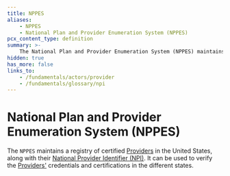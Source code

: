 ```yaml
---
title: NPPES
aliases:
    - NPPES
    - National Plan and Provider Enumeration System (NPPES)
pcx_content_type: definition
summary: >-
    The National Plan and Provider Enumeration System (NPPES) maintains a registry of certified [Providers](/fundamentals/actors/provider) in the United States, along with their [National Provider Identifier (NPI)](/fundamentals/glossary/npi).
hidden: true
has_more: false
links_to:
    - /fundamentals/actors/provider
    - /fundamentals/glossary/npi
---
```


# National Plan and Provider Enumeration System (NPPES)

The `NPPES` maintains a registry of certified [Providers](/fundamentals/actors/provider) in the United States, along with their [National Provider Identifier (NPI)](/fundamentals/glossary/npi). It can be used to verify the [Providers'](/fundamentals/actors/provider) credentials and certifications in the different states.

